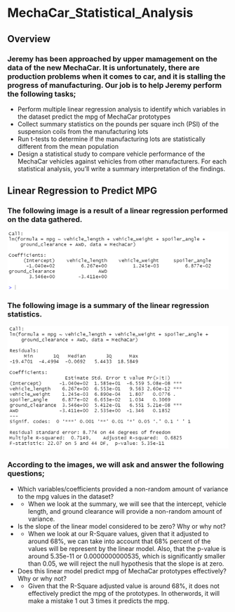 # MechaCar_Statistical_Analysis

## Overview
### Jeremy has been approached by upper mamagement on the data of the new MechaCar. It is unfortunately, there are production problems when it comes to car, and it is stalling the progress of manufacturing. Our job is to help Jeremy perform the following tasks;
* Perform multiple linear regression analysis to identify which variables in the dataset predict the mpg of MechaCar prototypes
* Collect summary statistics on the pounds per square inch (PSI) of the suspension coils from the manufacturing lots
* Run t-tests to determine if the manufacturing lots are statistically different from the mean population
* Design a statistical study to compare vehicle performance of the MechaCar vehicles against vehicles from other manufacturers. For each statistical analysis, you’ll write a summary interpretation of the findings.
## Linear Regression to Predict MPG
### The following image is a result of a linear regression performed on the data gathered.
![Linear Regression](https://raw.githubusercontent.com/Greekman12490/MechaCar_Statistical_Analysis/main/images/Mecha_Linear_Regression.PNG)
### The following image is a summary of the linear regression statistics.
![Summary PSquare](https://raw.githubusercontent.com/Greekman12490/MechaCar_Statistical_Analysis/main/images/Mecha_Summary_PValue_RSquared.PNG)
### According to the images, we will ask and answer the following questions;
* Which variables/coefficients provided a non-random amount of variance to the mpg values in the dataset?
* * When we look at the summary, we will see that the intercept, vehicle length, and ground clearance will provide a non-random amount of variance.
* Is the slope of the linear model considered to be zero? Why or why not?
* * When we look at our R-Square values, given that it adjusted to around 68%, we can take into account that 68% percent of the values will be represent by the linear model. Also, that the p-value is around 5.35e-11 or 0.0000000000535, which is significantly smaller than 0.05, we will reject the null hypothesis that the slope is at zero.
* Does this linear model predict mpg of MechaCar prototypes effectively? Why or why not?
* * Given that the R-Square adjusted value is around 68%, it does not effectively predict the mpg of the prototypes. In otherwords, it will make a mistake 1 out 3 times it predicts the mpg.
